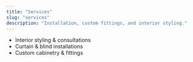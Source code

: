 ```yaml
---
title: "Services"
slug: "services"
description: "Installation, custom fittings, and interior styling."
---
```


- Interior styling & consultations  
- Curtain & blind installations  
- Custom cabinetry & fittings
